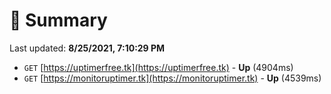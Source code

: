 # 📖 Summary
Last updated: **8/25/2021, 7:10:29 PM**

- `GET` [https://uptimerfree.tk](https://uptimerfree.tk) - **Up** (4904ms)
- `GET` [https://monitoruptimer.tk](https://monitoruptimer.tk) - **Up** (4539ms)
